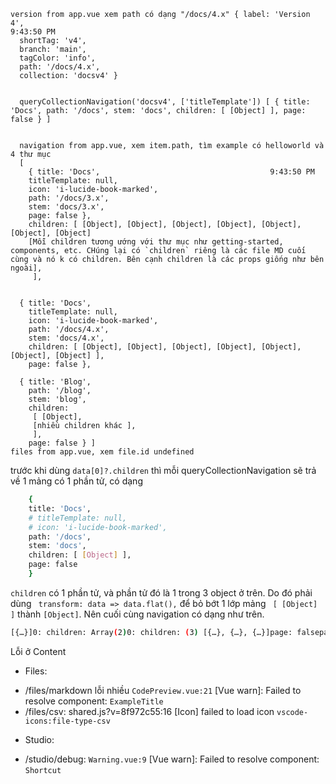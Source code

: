 ``` SH
version from app.vue xem path có dạng "/docs/4.x" { label: 'Version 4',                                                                9:43:50 PM
  shortTag: 'v4',
  branch: 'main',
  tagColor: 'info',
  path: '/docs/4.x',
  collection: 'docsv4' }


  queryCollectionNavigation('docsv4', ['titleTemplate']) [ { title: 'Docs', path: '/docs', stem: 'docs', children: [ [Object] ], page: false } ]


  navigation from app.vue, xem item.path, tìm example có helloworld và 4 thư mục 
  [ 
    { title: 'Docs',                                      9:43:50 PM
    titleTemplate: null,
    icon: 'i-lucide-book-marked',
    path: '/docs/3.x',
    stem: 'docs/3.x',
    page: false },
    children: [ [Object], [Object], [Object], [Object], [Object], [Object], [Object]
    [Mỗi children tương ướng với thư mục như getting-started, components, etc. CHúng lại có `children` riêng là các file MD cuối cùng và nó k có children. Bên cạnh children là các props giống như bên ngoài],
     ],
    

  { title: 'Docs',
    titleTemplate: null,
    icon: 'i-lucide-book-marked',
    path: '/docs/4.x',
    stem: 'docs/4.x',
    children: [ [Object], [Object], [Object], [Object], [Object], [Object], [Object] ],
    page: false },

  { title: 'Blog',
    path: '/blog',
    stem: 'blog',
    children:
     [ [Object],
     [nhiều children khác ],
     ],
    page: false } ]
files from app.vue, xem file.id undefined  
```
trước khi  dùng `data[0]?.children` thì mỗi queryCollectionNavigation sẽ trả về 1 mảng có 1 phần tử, có dạng
```sh
    {   
    title: 'Docs',
    # titleTemplate: null,
    # icon: 'i-lucide-book-marked',
    path: '/docs',
    stem: 'docs',
    children: [ [Object] ],
    page: false 
    }
```
`children` có 1 phần tử,  và phần tử đó là 1 trong 3 object ở trên. 
Do đó phải dùng ` transform: data => data.flat(),` để bỏ bớt 1 lớp mảng ` [ [Object] ]` thành ` [Object] `. Nên cuối cùng navigation có dạng như trên.

```sh [navigation2.value]
[{…}]0: children: Array(2)0: children: (3) [{…}, {…}, {…}]page: falsepath: "/nuxt/nuxtui/live"stem: "nuxt/nuxtui/live"title: "Live"[[Prototype]]: Object1: {title: 'Vi', path: '/nuxt/nuxtui/vi', stem: 'nuxt/nuxtui/vi', children: Array(3), page: false}length: 2[[Prototype]]: Array(0)page: falsepath: "/nuxt/nuxtui"stem: "nuxt/nuxtui"title: "Nuxtui"[[Prototype]]: Objectlength: 1[[Prototype]]: Array(0) 'Nuxt Ui'

```
Lỗi ở Content
* Files:
- /files/markdown lỗi nhiều `CodePreview.vue:21` [Vue warn]: Failed to resolve component: `ExampleTitle`
- /files/csv: shared.js?v=8f972c55:16 [Icon] failed to load icon `vscode-icons:file-type-csv`
* Studio:
- /studio/debug: `Warning.vue:9` [Vue warn]: Failed to resolve component: `Shortcut`
